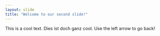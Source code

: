 ```yaml
---
layout: slide
title: "Welcome to our second slide!"
---
```

This is a cool text. Dies ist doch ganz cool.
Use the left arrow to go back!
